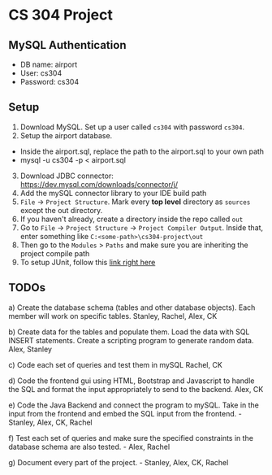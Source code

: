 # CS 304 Project

## MySQL Authentication
- DB name: airport
- User: cs304
- Password: cs304

## Setup
1. Download MySQL. Set up a user called ```cs304``` with password ```cs304```.
2. Setup the airport database.
- Inside the airport.sql, replace the path to the airport.sql to your own path
- mysql -u cs304 -p < airport.sql
3. Download JDBC connector: https://dev.mysql.com/downloads/connector/j/
2. Add the mySQL connector library to your IDE build path
3. ```File``` -> ```Project Structure```. Mark every **top level** directory as ```sources``` except the out directory.
4. If you haven't already, create a directory inside the repo called ```out```
5. Go to ```File``` -> ```Project Structure``` -> ```Project Compiler Output```.
Inside that, enter something like ```C:<some-path>\cs304-project\out```
6. Then go to the ```Modules``` > ```Paths``` and make sure you are inheriting the project compile path
7. To setup JUnit, follow this [link right here](https://stackoverflow.com/questions/19330832/setting-up-junit-with-intellij-idea)


## TODOs

a) Create the database schema (tables and other database objects). Each member will work on specific tables. 
Stanley, Rachel, Alex, CK

b) Create data for the tables and populate them. Load the data with SQL INSERT statements. Create a scripting program to generate random data.
Alex, Stanley

c) Code each set of queries and test them in mySQL
Rachel, CK

d) Code the frontend gui using HTML, Bootstrap and Javascript to handle the SQL and format the input appropriately to send to the backend.
Alex, CK

e) Code the Java Backend and connect the program to mySQL. Take in the input from the frontend and embed the SQL input from the frontend. 
      -     Stanley, Alex, CK, Rachel

f) Test each set of queries and make sure the specified constraints in the database schema are also tested. 
      -     Alex, Rachel

g) Document every part of the project.
      -     Stanley, Alex, CK, Rachel


